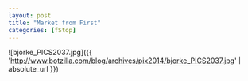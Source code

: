 ```yaml
---
layout: post
title: "Market from First"
categories: [fStop]
---
```



![bjorke_PICS2037.jpg]({{ 'http://www.botzilla.com/blog/archives/pix2014/bjorke_PICS2037.jpg' | absolute_url }})



